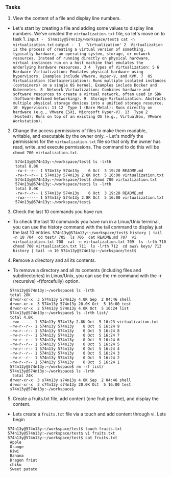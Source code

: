 ### Tasks 
  1. View the content of a file and display line numbers.
   - Let's start by creating a file and adding some values to display line numbers. We've created the `virtualization.txt` file, so let's move on to task 1. 
    ```
      input - 
      574n13y@574n13y/workspace/test$ cat -n virtualization.txt
    ```
    ```
      output - 
       1  'Virtualization'
       2  Virtualization is the process of creating a virtual version of something, typically hardware, an operating system, storage, or network resources. Instead of running directly on physical hardware, virtual instances run on a host machine that emulates the underlying hardware resources.
       3
       4  Types of Virtualization:
       5
       6  Hardware Virtualization: Emulates physical hardware using hypervisors. Examples include VMware, Hyper-V, and KVM.
       7  OS Virtualization (Containerization): Runs multiple isolated instances (containers) on a single OS kernel. Examples include Docker and Kubernetes.
       8  Network Virtualization: Combines hardware and software resources to create a virtual network, often used in SDN (Software-Defined Networking).
       9  Storage Virtualization: Abstracts multiple physical storage devices into a unified storage resource.
       10  Hypervisors:
       11
       12  Type 1 (Bare Metal): Runs directly on hardware (e.g., VMware ESXi, Microsoft Hyper-V).
       13  Type 2 (Hosted): Runs on top of an existing OS (e.g., VirtualBox, VMware Workstation).
    ```

  2. Change the access permissions of files to make them readable, writable, and executable by the owner only.
    - Let's modify the permissions for the `virtualization.txt` file so that only the owner has read, write, and execute permissions. The command to do this will be `chmod 700 virtualization.txt`.
     ```
      574n13y@574n13y:~/workspace/test$ ls -lrth
      total 8.0K
      -rw-r--r-- 1 574n13y 574n13y    6 Oct  3 19:20 README.md
      -rw-r--r-- 1 574n13y 574n13y 2.8K Oct  5 16:00 virtualization.txt
      574n13y@574n13y:~/workspace/test$ chmod 700 virtualization.txt
      574n13y@574n13y:~/workspace/test$ ls -lrth
      total 8.0K
      -rw-r--r-- 1 574n13y 574n13y    6 Oct  3 19:20 README.md
      -rwx------ 1 574n13y 574n13y 2.8K Oct  5 16:00 virtualization.txt
      574n13y@574n13y:~/workspace/test$
     ``` 

  3. Check the last 10 commands you have run.
   - To check the last 10 commands you have run in a Linux/Unix terminal, you can use the history command with the tail command to display just the last 10 entries.
    ```
    574n13y@574n13y:~/workspace/test$ history | tail -n 10
      704  cd test/
      705  ls
      706  cat README.md
      707  vi virtualization.txt
      708  cat -n virtualization.txt
      709  ls -lrth
      710  chmod 700 virtualization.txt
      711  ls -lrth
      712  cd aws\ keys/
      713  history | tail -n 10
     574n13y@574n13y:~/workspace/test$
    ```
  4. Remove a directory and all its contents.
   - To remove a directory and all its contents (including files and subdirectories) in Linux/Unix, you can use the rm command with the -r (recursive) -f(forcefully) option.
   ```
     574n13y@574n13y:~/workspace$ ls -lrth
     total 28K
     drwxr-xr-x  3 574n13y 574n13y 4.0K Sep  2 04:46 shell
     drwxr-xr-x  3 574n13y 574n13y 20.0K Oct  5 16:00 test
     drwxr-xr-x  2 574n13y 574n13y 4.0K Oct  5 16:24 list
     574n13y@574n13y:~/workspace$ ls -lrth list/
     total 4.0K
     -rwx------ 1 574n13y 574n13y 2.8K Oct  5 16:23 virtualization.txt
     -rw-r--r-- 1 574n13y 574n13y    0 Oct  5 16:24 9
     -rw-r--r-- 1 574n13y 574n13y    0 Oct  5 16:24 8
     -rw-r--r-- 1 574n13y 574n13y    0 Oct  5 16:24 7
     -rw-r--r-- 1 574n13y 574n13y    0 Oct  5 16:24 6
     -rw-r--r-- 1 574n13y 574n13y    0 Oct  5 16:24 5
     -rw-r--r-- 1 574n13y 574n13y    0 Oct  5 16:24 4
     -rw-r--r-- 1 574n13y 574n13y    0 Oct  5 16:24 3
     -rw-r--r-- 1 574n13y 574n13y    0 Oct  5 16:24 2
     -rw-r--r-- 1 574n13y 574n13y    0 Oct  5 16:24 1
     574n13y@574n13y:~/workspace$ rm -rf list/
     574n13y@574n13y:~/workspace$ ls -lrth
      total 24K
     drwxr-xr-x  3 s74n13y s74n13y 4.0K Sep  2 04:46 shell
     drwxr-xr-x  3 s74n13y s74n13y 20.0K Oct  5 16:00 test
     s74n13y@574n13y:~/workspace$
   ```

  5. Create a fruits.txt file, add content (one fruit per line), and display the content. 
   - Lets create a `fruits.txt` file  via a touch and add content through vi. Lets begin 
   ```
    574n13y@574n13y:~/workspace/test$ touch fruits.txt
    574n13y@574n13y:~/workspace/test$ vi fruits.txt
    574n13y@574n13y:~/workspace/test$ cat fruits.txt
     Apple
     Orange
     Kiwi
     Banana
     Dragon friut
     chiku
     Sweet patato
   ```

